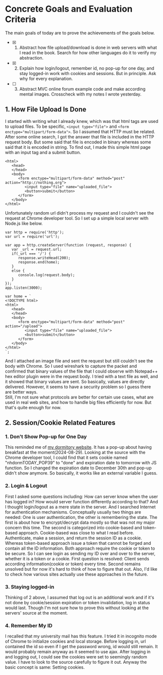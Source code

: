 <!--
In the first reading, I will go from the start to the end summarizing the language-specific features, and generalizing the overall model and concepts regarding the server, which I will memorize using mnemonics. Next, I will make review problems using the examples in the book to evaluate my understanding. If needed, I will read again some particular parts of the book, not the entire book. Then I will solve the review problems to check my mental model.
-->

# Concrete Goals and Evaluation Criteria
<!-- 
1. Make it fun.
2. Make it specific, measurable, provable.
3. Make it last.
-->
The main goals of today are to prove the achievements of the goals below.
- [x] 1. Abstract how file upload/download is done in web servers with what I read in the book. Search for how other languages do it to verify my abstraction.
- [x] 2. Explain how login/logout, remember id, no pop-up for one day, and stay logged-in work with cookies and sessions. But in principle. Ask why for every explanation.
- [ ] 3. Abstract MVC online forum example code and make according mental images. Crosscheck with my notes I wrote yesterday.

## 1. How File Upload Is Done
I started with writing what I already knew, which was that html tags are used to upload files. To be specific, `<input type="file">` and `<form enctype="multipart/form-data">`. So I assumed that HTTP must be related. After some online search, I got the answer that file is included in the HTTP request body. But some said that file is encoded in binary whereas some said that it is encoded in string. To find out, I made this simple html page with an input tag and a submit button.
```<!DOCTYPE html>
<html>
   <head>
   </head>
   <body>
      <form enctype="multipart/form-data" method="post" action="http://nothing.org">
         <input type="file" name="uploaded_file">
         <button>submit</button>
      </form>
   </body>
</html>
```
Unfortunately random url didn't process my request and I couldn't see the request at Chrome developer tool. So I set up a simple local server with Node.js like below.
```
var http = require('http');
var url = require('url');

var app = http.createServer(function (request, response) {
   var _url = request.url;
   if(_url === '/') {
      response.writeHead(200);
      response.end(home);
   }
   else {
      console.log(request.body);
   }
});
app.listen(3000);

var home = `
<!DOCTYPE html>
<html>
   <head>
   </head>
   <body>
      <form enctype="multipart/form-data" method="post" action="/upload">
         <input type="file" name="uploaded_file">
         <button>submit</button>
      </form>
   </body>
</html>
`;
```
And I attached an image file and sent the request but still couldn't see the body with Chrome. So I used wireshark to capture the packet and confirmed that binary values of the file that I could observe with Notepad++ hex editor plugin were in the request body. I tried with a text file as well, and it showed that binary values are sent. So basically, values are directly delivered. However, it seems to have a security problem so I guess there are better ways.  
Still, I'm not sure what protocols are better for certain use cases, what are used in real web sites, and how to handle big files efficiently for now. But that's quite enough for now.

## 2. Session/Cookie Related Features
### 1. Don't Show Pop-up for One Day
This reminded me of [my dormitory website](https://www.nhschool.co.kr/ko/index). It has a pop-up about having breakfast at the moment(2024-08-29). Looking at the source with the Chrome developer tool, I could find that it sets cookie named "nhdormTODAY_POP39" to "done" and expiration date to tomorrow with JS function. So I changed the expiration date to December 30th and pop-up didn't show anymore. So basically, it works like an external variable I guess.
### 2. Login & Logout
First I asked some questions including: How can server know when the user has logged in? How would server function differently according to that? And I thought login/logout as a mere state in the server. And I searched Internet for authentication mechanisms. Conceptually usually two things are needed: One is user authentication, the other is remembering the state. The first is about how to encrypt/decrypt data mostly so that was not my major concern this time. The second is categorized into cookie-based and token-based approach. Cookie-based was close to what I read before. Authenticate, make a session, and return the session ID as a cookie. Whereas token-based approach issue a token that cannot be forged and contain all the ID information. Both approach require the cookie or token to be secure. So I can see login as sending my ID over and over to the server, whether it is a token or a cookie. First question is resolved: Client sends according information(cookie or token) every time. Second remains unsolved but for now it's hard to think of how to figure that out. Also, I'd like to check how various sites actually use these approaches in the future.
### 3. Staying logged-in
Thinking of 2 above, I assumed that log out is an additional work and if it's not done by cookie/session expiration or token invalidation, log in status would last. Though I'm not sure how to prove this without looking at the servers' source at the moment.
### 4. Remember My ID
I recalled that my university mail has this feature. I tried it in incognito mode of Chrome to initialize cookies and local storage. Before logging in, url contained the id so even if I get the password wrong, id would still remain. It would probably remain anyway as it seemed to use ajax. After logging in and logging out, I could see the cookies were set to seemingly random value. I have to look to the source carefully to figure it out. Anyway the basic concept is same: Setting cookies.
<!--
### 1. The approaches/strategies I used to achieve the goals and why
### 2. The proof that I reached the goal
### 3. If not, what I did to make amends + re-evaluation till I do.
-->

